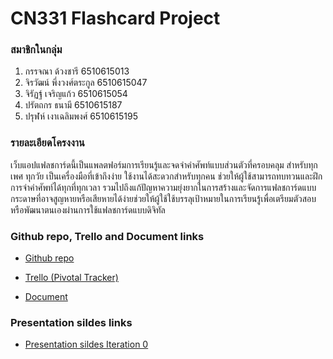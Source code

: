 # CN331 Flashcard Project

### สมาชิกในกลุ่ม

1. กรรจณา ด้วงชารี 6510615013
1. จิรวัฒน์ พึ่งวงศ์ตระกูล 6510615047
1. จิรัฏฐ์ เจริญแก้ว 6510615054
1. ปรัตถกร ธนามี 6510615187
1. ปรุฬห์ เงาเฉลิมพงศ์ 6510615195

### รายละเอียดโครงงาน

เว็บแอปแฟลชการ์ดนี้เป็นแพลตฟอร์มการเรียนรู้และจดจำคำศัพท์แบบส่วนตัวที่ครอบคลุม สำหรับทุกเพศ ทุกวัย เป็นเครื่องมือที่เข้าถึงง่าย ใช้งานได้สะดวกสำหรับทุกคน ช่วยให้ผู้ใช้สามารถทบทวนและฝึกการจำคำศัพท์ได้ทุกที่ทุกเวลา รวมไปถึงแก้ปัญหาความยุ่งยากในการสร้างและจัดการแฟลชการ์ดแบบกระดาษที่อาจสูญหายหรือเสียหายได้ง่ายช่วยให้ผู้ใช้ใช้บรรลุเป้าหมายในการเรียนรู้เพื่อเตรียมตัวสอบหรือพัฒนาตนเองผ่านการใช้แฟลชการ์ดแบบดิจิทัล

### Github repo, Trello and Document links

- [Github repo](https://github.com/6510615047/CN331Project.github.io)

- [Trello (Pivotal Tracker)](https://trello.com/b/5YABm7nL/flashbook-board)

- [Document](https://docs.google.com/document/d/1er6FhLIjA15bvJsXNkVrvJ4ipueN2B2I_awsXeoXCII/edit?usp=sharing)

### Presentation sildes links

- [Presentation sildes Iteration 0](https://www.canva.com/design/DAGVz-E2cbk/3upQeD2VQlR1wVT2SjJEfw/view?utm_content=DAGVz-E2cbk&utm_campaign=designshare&utm_medium=link&utm_source=editor)
